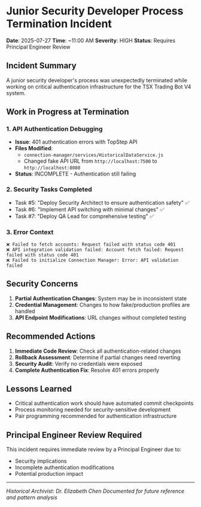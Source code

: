# Junior Security Developer Process Termination Incident
**Date**: 2025-07-27
**Time**: ~11:00 AM
**Severity**: HIGH
**Status**: Requires Principal Engineer Review

## Incident Summary
A junior security developer's process was unexpectedly terminated while working on critical authentication infrastructure for the TSX Trading Bot V4 system.

## Work in Progress at Termination

### 1. API Authentication Debugging
- **Issue**: 401 authentication errors with TopStep API
- **Files Modified**: 
  - `connection-manager/services/HistoricalDataService.js`
  - Changed fake API URL from `http://localhost:7500` to `http://localhost:8080`
- **Status**: INCOMPLETE - Authentication still failing

### 2. Security Tasks Completed
- Task #5: "Deploy Security Architect to ensure authentication safety" ✅
- Task #6: "Implement API switching with minimal changes" ✅
- Task #7: "Deploy QA Lead for comprehensive testing" ✅

### 3. Error Context
```
❌ Failed to fetch accounts: Request failed with status code 401
❌ API integration validation failed: Account fetch failed: Request failed with status code 401
❌ Failed to initialize Connection Manager: Error: API validation failed
```

## Security Concerns
1. **Partial Authentication Changes**: System may be in inconsistent state
2. **Credential Management**: Changes to how fake/production profiles are handled
3. **API Endpoint Modifications**: URL changes without completed testing

## Recommended Actions
1. **Immediate Code Review**: Check all authentication-related changes
2. **Rollback Assessment**: Determine if partial changes need reverting
3. **Security Audit**: Verify no credentials were exposed
4. **Complete Authentication Fix**: Resolve 401 errors properly

## Lessons Learned
- Critical authentication work should have automated commit checkpoints
- Process monitoring needed for security-sensitive development
- Pair programming recommended for authentication infrastructure

## Principal Engineer Review Required
This incident requires immediate review by a Principal Engineer due to:
- Security implications
- Incomplete authentication modifications
- Potential production impact

---
*Historical Archivist: Dr. Elizabeth Chen*
*Documented for future reference and pattern analysis*